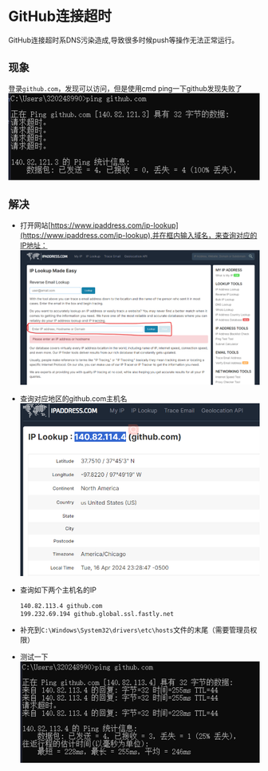 # GitHub连接超时

GitHub连接超时系DNS污染造成,导致很多时候push等操作无法正常运行。

## 现象

登录`github.com`，发现可以访问，但是使用cmd ping一下github发现失败了
![Time out](./Photos/Time_out.png)

## 解决

* 打开网站[https://www.ipaddress.com/ip-lookup](https://www.ipaddress.com/ip-lookup),并在框内输入域名，来查询对应的IP地址：
![IP Lookup](./Photos/IP_Lookup.png)
* 查询对应地区的github.com主机名
![Host name](./Photos/Host_name.png)
* 查询如下两个主机名的IP

  ``` git
  140.82.113.4 github.com
  199.232.69.194 github.global.ssl.fastly.net
  ```

* 补充到`C:\Windows\System32\drivers\etc\hosts`文件的末尾（需要管理员权限）
* 测试一下
![Ping success](./Photos/Ping_success.png)
